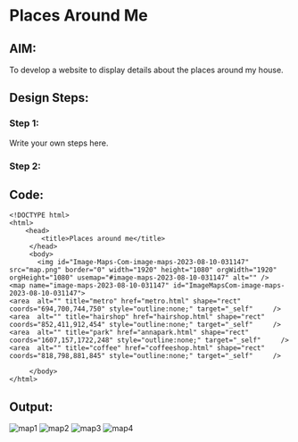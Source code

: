 # Places Around Me
## AIM:
To develop a website to display details about the places around my house.

## Design Steps:

### Step 1:
Write your own steps here.
### Step 2:

## Code:
```
<!DOCTYPE html>
<html>
    <head>
        <title>Places around me</title>
     </head>
     <body>
       <img id="Image-Maps-Com-image-maps-2023-08-10-031147" src="map.png" border="0" width="1920" height="1080" orgWidth="1920" orgHeight="1080" usemap="#image-maps-2023-08-10-031147" alt="" />
<map name="image-maps-2023-08-10-031147" id="ImageMapsCom-image-maps-2023-08-10-031147">
<area  alt="" title="metro" href="metro.html" shape="rect" coords="694,700,744,750" style="outline:none;" target="_self"     />
<area  alt="" title="hairshop" href="hairshop.html" shape="rect" coords="852,411,912,454" style="outline:none;" target="_self"     />
<area  alt="" title="park" href="annapark.html" shape="rect" coords="1607,157,1722,248" style="outline:none;" target="_self"     />
<area  alt="" title="coffee" href="coffeeshop.html" shape="rect" coords="818,798,881,845" style="outline:none;" target="_self"     />

     </body>
</html>
```

## Output:
![map1](https://github.com/Gowtham-jk/places-around-me/assets/149857834/75759ae2-c175-4614-b1c7-f3707b0b9e83)
![map2](https://github.com/Gowtham-jk/places-around-me/assets/149857834/bfa90521-be6d-47e8-b7ec-6ef0547d1349)
![map3](https://github.com/Gowtham-jk/places-around-me/assets/149857834/30161f67-524a-4c7a-931a-608d14e33268)
![map4](https://github.com/Gowtham-jk/places-around-me/assets/149857834/d97348ea-cd85-410e-9036-c26e70f7cfb0)
